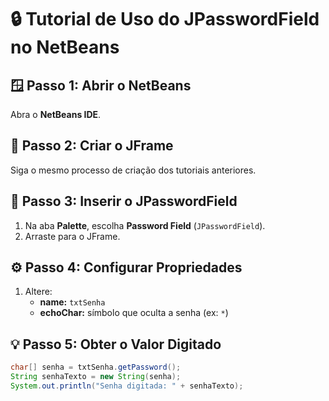 # 🔒 Tutorial de Uso do JPasswordField no NetBeans

## 🪟 Passo 1: Abrir o NetBeans
Abra o **NetBeans IDE**.

## 🧱 Passo 2: Criar o JFrame
Siga o mesmo processo de criação dos tutoriais anteriores.

## 🔑 Passo 3: Inserir o JPasswordField
1. Na aba **Palette**, escolha **Password Field** (`JPasswordField`).  
2. Arraste para o JFrame.

## ⚙️ Passo 4: Configurar Propriedades
1. Altere:
   - **name:** `txtSenha`  
   - **echoChar:** símbolo que oculta a senha (ex: `*`)  

## 💡 Passo 5: Obter o Valor Digitado
```java
char[] senha = txtSenha.getPassword();
String senhaTexto = new String(senha);
System.out.println("Senha digitada: " + senhaTexto);
